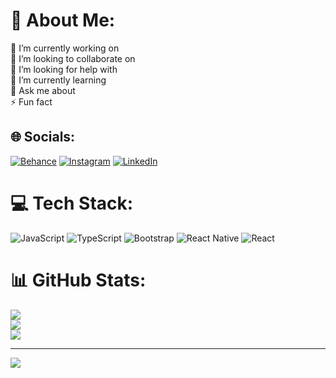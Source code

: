 # 💫 About Me:
🔭 I’m currently working on<br>👯 I’m looking to collaborate on<br>🤝 I’m looking for help with<br>🌱 I’m currently learning<br>💬 Ask me about<br>⚡ Fun fact


## 🌐 Socials:
[![Behance](https://img.shields.io/badge/Behance-1769ff?logo=behance&logoColor=white)](https://behance.net/https://www.behance.net/giurllanpimenta1?locale=pt_BR) [![Instagram](https://img.shields.io/badge/Instagram-%23E4405F.svg?logo=Instagram&logoColor=white)](https://instagram.com/@giurllanpimentel) [![LinkedIn](https://img.shields.io/badge/LinkedIn-%230077B5.svg?logo=linkedin&logoColor=white)](https://linkedin.com/in/https://br.linkedin.com/in/giurllan-pimentel) 

# 💻 Tech Stack:
![JavaScript](https://img.shields.io/badge/javascript-%23323330.svg?style=for-the-badge&logo=javascript&logoColor=%23F7DF1E) ![TypeScript](https://img.shields.io/badge/typescript-%23007ACC.svg?style=for-the-badge&logo=typescript&logoColor=white) ![Bootstrap](https://img.shields.io/badge/bootstrap-%238511FA.svg?style=for-the-badge&logo=bootstrap&logoColor=white) ![React Native](https://img.shields.io/badge/react_native-%2320232a.svg?style=for-the-badge&logo=react&logoColor=%2361DAFB) ![React](https://img.shields.io/badge/react-%2320232a.svg?style=for-the-badge&logo=react&logoColor=%2361DAFB)
# 📊 GitHub Stats:
![](https://github-readme-stats.vercel.app/api?username=Giurllanpimentel&theme=bear&hide_border=true&include_all_commits=false&count_private=false)<br/>
![](https://github-readme-streak-stats.herokuapp.com/?user=Giurllanpimentel&theme=bear&hide_border=true)<br/>
![](https://github-readme-stats.vercel.app/api/top-langs/?username=Giurllanpimentel&theme=bear&hide_border=true&include_all_commits=false&count_private=false&layout=compact)

---
[![](https://visitcount.itsvg.in/api?id=Giurllanpimentel&icon=0&color=0)](https://visitcount.itsvg.in)

<!-- Proudly created with GPRM ( https://gprm.itsvg.in ) -->
